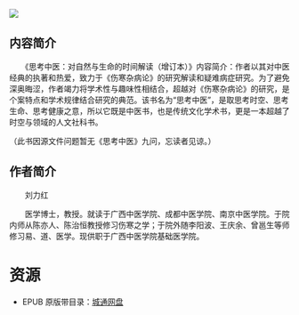 ![](http://img3m0.ddimg.cn/41/12/9200210-2_u_3.jpg)

## 内容简介

　　《思考中医：对自然与生命的时间解读（增订本）》内容简介：作者以其对中医经典的执著和热爱，致力于《伤寒杂病论》的研究解读和疑难病症研究。为了避免深奥晦涩，作者竭力将学术性与趣味性相结合，超越对《伤寒杂病论》的研究，是个案特点和学术规律结合研究的典范。该书名为“思考中医”，是取思考时空、思考生命、思考健康之意，所以它既是中医书，也是传统文化学术书，更是一本超越了时空与领域的人文社科书。

（此书因源文件问题暂无《思考中医》九问，忘读者见谅。）

## 作者简介

　　刘力红

　　医学博士，教授。就读于广西中医学院、成都中医学院、南京中医学院。于院内师从陈亦人、陈治恒教授修习伤寒之学；于院外随李阳波、王庆余、曾邕生等师修习易、道、医学。现供职于广西中医学院基础医学院。

# 资源

* EPUB 原版带目录：[城通网盘](https://u11215426.pipipan.com/fs/11215426-374690855)
